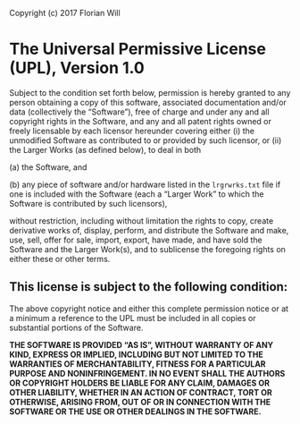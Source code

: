 Copyright (c) 2017 Florian Will

# The Universal Permissive License (UPL), Version 1.0

Subject to the condition set forth below, permission is hereby granted to any
person obtaining a copy of this software, associated documentation and/or data
(collectively the “Software”), free of charge and under any and all copyright
rights in the Software, and any and all patent rights owned or freely licensable
by each licensor hereunder covering either (i) the unmodified Software as
contributed to or provided by such licensor, or (ii) the Larger Works (as
defined below), to deal in both

(a) the Software, and

(b) any piece of software and/or hardware listed in the `lrgrwrks.txt` file if
one is included with the Software (each a “Larger Work” to which the Software is
contributed by such licensors),

without restriction, including without limitation the rights to copy, create
derivative works of, display, perform, and distribute the Software and make,
use, sell, offer for sale, import, export, have made, and have sold the Software
and the Larger Work(s), and to sublicense the foregoing rights on either these
or other terms.

## This license is subject to the following condition:

The above copyright notice and either this complete permission notice or at a
minimum a reference to the UPL must be included in all copies or substantial
portions of the Software.

**THE SOFTWARE IS PROVIDED “AS IS”, WITHOUT WARRANTY OF ANY KIND, EXPRESS OR
IMPLIED, INCLUDING BUT NOT LIMITED TO THE WARRANTIES OF MERCHANTABILITY, FITNESS
FOR A PARTICULAR PURPOSE AND NONINFRINGEMENT. IN NO EVENT SHALL THE AUTHORS OR
COPYRIGHT HOLDERS BE LIABLE FOR ANY CLAIM, DAMAGES OR OTHER LIABILITY, WHETHER
IN AN ACTION OF CONTRACT, TORT OR OTHERWISE, ARISING FROM, OUT OF OR IN
CONNECTION WITH THE SOFTWARE OR THE USE OR OTHER DEALINGS IN THE SOFTWARE.**
